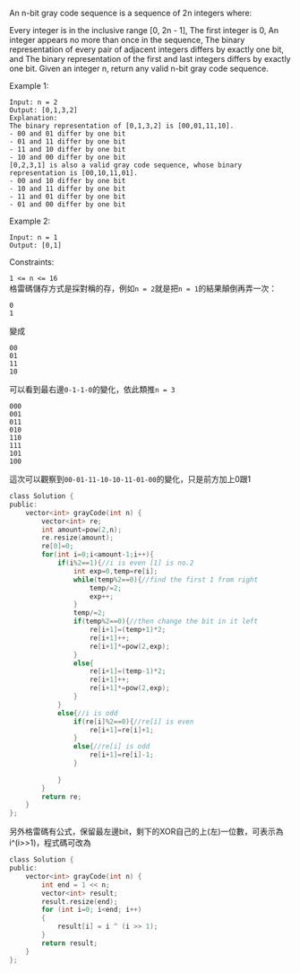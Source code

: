 An n-bit gray code sequence is a sequence of 2n integers where:

Every integer is in the inclusive range [0, 2n - 1],
The first integer is 0,
An integer appears no more than once in the sequence,
The binary representation of every pair of adjacent integers differs by exactly one bit, and
The binary representation of the first and last integers differs by exactly one bit.
Given an integer n, return any valid n-bit gray code sequence.

 

Example 1:
```
Input: n = 2
Output: [0,1,3,2]
Explanation:
The binary representation of [0,1,3,2] is [00,01,11,10].
- 00 and 01 differ by one bit
- 01 and 11 differ by one bit
- 11 and 10 differ by one bit
- 10 and 00 differ by one bit
[0,2,3,1] is also a valid gray code sequence, whose binary representation is [00,10,11,01].
- 00 and 10 differ by one bit
- 10 and 11 differ by one bit
- 11 and 01 differ by one bit
- 01 and 00 differ by one bit
```
Example 2:
```
Input: n = 1
Output: [0,1]
 ```

Constraints:  

``1 <= n <= 16``  
格雷碼儲存方式是採對稱的存，例如``n = 2``就是把``n = 1``的結果顛倒再弄一次：
```
0
1
```
變成
```
00
01
11
10
```
可以看到最右邊``0-1-1-0``的變化，依此類推``n = 3``
```
000
001
011
010
110
111
101
100
```
這次可以觀察到``00-01-11-10-10-11-01-00``的變化，只是前方加上0跟1
```c
class Solution {
public:
    vector<int> grayCode(int n) {
        vector<int> re;
        int amount=pow(2,n);
        re.resize(amount);
        re[0]=0;
        for(int i=0;i<amount-1;i++){
            if(i%2==1){//i is even [1] is no.2
                int exp=0,temp=re[i];
                while(temp%2==0){//find the first 1 from right
                    temp/=2;
                    exp++;
                }
                temp/=2;
                if(temp%2==0){//then change the bit in it left
                    re[i+1]=(temp+1)*2;
                    re[i+1]++;
                    re[i+1]*=pow(2,exp);
                }
                else{
                    re[i+1]=(temp-1)*2;
                    re[i+1]++;
                    re[i+1]*=pow(2,exp);
                }
            }
            else{//i is odd
                if(re[i]%2==0){//re[i] is even
                    re[i+1]=re[i]+1;
                }
                else{//re[i] is odd
                    re[i+1]=re[i]-1;
                }
                
            }
        }
        return re;
    }
};

```
另外格雷碼有公式，保留最左邊bit，剩下的XOR自己的上(左)一位數，可表示為i^(i>>1)，程式碼可改為
```c
class Solution {
public:
    vector<int> grayCode(int n) {
        int end = 1 << n;
        vector<int> result;
        result.resize(end);
        for (int i=0; i<end; i++)
        {
            result[i] = i ^ (i >> 1);
        }
        return result;
    }
};
```

